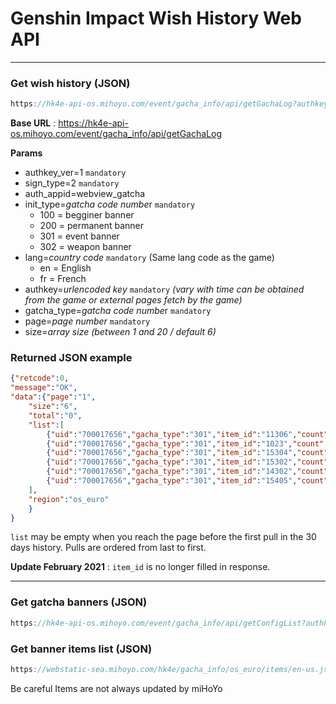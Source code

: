 # Genshin Impact Wish History Web API

---

### Get wish history (JSON)

```jsx
https://hk4e-api-os.mihoyo.com/event/gacha_info/api/getGachaLog?authkey_ver=1&sign_type=2&auth_appid=webview_gacha&init_type=301&lang=en&authkey=XXXXXXXXXXXXXXXXXXXXXXXXXXXXXX&gacha_type=301&page=1&size=6
```

**Base URL** : https://hk4e-api-os.mihoyo.com/event/gacha_info/api/getGachaLog

**Params**

- authkey_ver=1 `mandatory`
- sign_type=2 `mandatory`
- auth_appid=webview_gatcha
- init_type=*gatcha code numbe*r `mandatory`
    - 100 = begginer banner
    - 200 = permanent banner
    - 301 = event banner
    - 302 = weapon banner
- lang=*country code* `mandatory` (Same lang code as the game)
    - en = English
    - fr = French
- authkey=*urlencoded* *key* `mandatory` *(vary with time can be obtained from the game or external pages fetch by the game)*
- gatcha_type=*gatcha code numbe*r `mandatory`
- page=*page number* `mandatory`
- size=*array size (between 1 and 20 / default 6)*

### **Returned JSON example**

```json
{"retcode":0,
"message":"OK",
"data":{"page":"1",
	"size":"6",
	"total":"0",
	"list":[
		{"uid":"700017656","gacha_type":"301","item_id":"11306","count":"1","time":"2020-10-11 19:14:48"},
		{"uid":"700017656","gacha_type":"301","item_id":"1023","count":"1","time":"2020-10-11 19:14:34"},
		{"uid":"700017656","gacha_type":"301","item_id":"15304","count":"1","time":"2020-10-11 19:14:21"},
		{"uid":"700017656","gacha_type":"301","item_id":"15302","count":"1","time":"2020-10-11 19:14:13"},
		{"uid":"700017656","gacha_type":"301","item_id":"14302","count":"1","time":"2020-10-11 19:14:03"},
		{"uid":"700017656","gacha_type":"301","item_id":"15405","count":"1","time":"2020-10-10 15:27:22"}
	],
	"region":"os_euro"
	}
}
```

`list` may be empty when you reach the page before the first pull in the 30 days history. Pulls are ordered from last to first.

**Update February 2021** : `item_id` is no longer filled in response.

---

### Get gatcha banners (JSON)

```jsx
https://hk4e-api-os.mihoyo.com/event/gacha_info/api/getConfigList?authkey_ver=1&sign_type=2&auth_appid=webview_gacha&init_type=301&gacha_id=eb44e687757162d2cd66b5c6bfaf980e5b7cf1&region=os_euro&lang=fr&device_type=pc&ext=%7b%22loc%22%3a%7b%22x%22%3a1908.957763671875%2c%22y%22%3a200.475341796875%2c%22z%22%3a-1279.7091064453125%7d%7d&game_version=OSRELWin1.0.1_R1284249_S1393824_D1358691&authkey=XXXXXXXXXXXXXXXXXXXXXXXXXXXXXX&game_biz=hk4e_global
```

### Get banner items list (JSON)

```jsx
https://webstatic-sea.mihoyo.com/hk4e/gacha_info/os_euro/items/en-us.json
```

Be careful Items are not always updated by miHoYo
